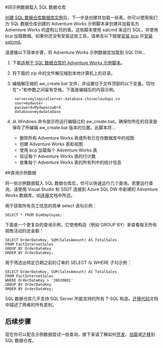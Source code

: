 <properties
   pageTitle="将示例数据载入 SQL 数据仓库 | Windows Azure"
   description="将示例数据载入 SQL 数据仓库"
   services="sql-data-warehouse"
   documentationCenter="NA"
   authors="lodipalm"
   manager="barbkess"
   editor=""/>

<tags
   ms.service="sql-data-warehouse"
   ms.date="11/02/2015"
   wacn.date="01/20/2016"/>

#将示例数据载入 SQL 数据仓库

[创建 SQL 数据仓库数据库实例][create a SQL Data Warehouse database instance]后，下一步是创建并加载一些表。你可以使用我们为 SQL 数据仓库创建的 Adventure Works 示例脚本来创建并加载名为 Adventure Works 的虚构公司的表。这些脚本使用 sqlcmd 来运行 SQL，并使用 bcp 加载数据。如果你还没有安装这些工具，请单击以下链接[安装 bcp][] 并[安装 sqlcmd][]。

请遵循以下简单步骤，将 Adventure Works 示例数据库加载到 SQL DW...

1. 下载[适用于 SQL 数据仓库的 Adventure Works 示例脚本][]。

2. 将下载的 zip 中的文件解压缩到本地计算机上的目录。

3. 编辑解压缩的 aw\_create.bat 文件，并设置位于文件顶部的以下变量。切勿在“=”和参数之间留有空格。下面是编辑后的内容示例。

    	server=mylogicalserver.database.chinacloudapi.cn
    	user=mydwuser
    	password=Mydwpassw0rd
    	database=mydwdatabase

4. 从 Windows 命令提示符运行编辑过的 aw\_create.bat。确保你所在的目录是保存了所编辑 aw\_create.bat 版本的位置。此脚本将...
	* 删除所有 Adventure Works 表或所有已在你数据库中的视图
	* 创建 Adventure Works 表和视图
	* 使用 bcp 加载每个 Adventure Works 表
	* 验证每个 Adventure Works 表的行计数
	* 收集每个 Adventure Works 表的所有列中的统计信息


##查询示例数据

将一些示例数据载入 SQL 数据仓库后，你可以快速运行几个查询。若要运行查询，请使用 Visual Studio 和 SSDT 连接到 Azure SQL DW 中新建的 Adventure Works 数据库，如[连接][]文档中所述。

用于获取所有员工信息的简单 select 语句示例：

	SELECT * FROM DimEmployee;

下面是一个更复杂的查询示例，它使用构造（例如 GROUP BY）来查看每天所有销售活动的总金额：

	SELECT OrderDateKey, SUM(SalesAmount) AS TotalSales
	FROM FactInternetSales
	GROUP BY OrderDateKey
	ORDER BY OrderDateKey;

用于筛选出特定日期之前的订单的 SELECT 与 WHERE 子句示例：

	SELECT OrderDateKey, SUM(SalesAmount) AS TotalSales
	FROM FactInternetSales
	WHERE OrderDateKey > '20020801'
	GROUP BY OrderDateKey
	ORDER BY OrderDateKey;

SQL 数据仓库几乎支持 SQL Server 所能支持的所有 T-SQL 构造。[迁移代码][]文档中描述了两者的所有差别。

## 后续步骤
现在你可以配合示例数据尝试一些查询，接下来请了解如何[开发][]、[加载][]或[迁移][]到 SQL 数据仓库。

<!--Image references-->

<!--Article references-->
[迁移]: /documentation/articles/sql-data-warehouse-overview-migrate
[开发]: /documentation/articles/sql-data-warehouse-overview-develop
[加载]: /documentation/articles/sql-data-warehouse-overview-load
[连接]: /documentation/articles/sql-data-warehouse-get-started-connect
[迁移代码]: /documentation/articles/sql-data-warehouse-migrate-code
[create a SQL Data Warehouse database instance]: /documentation/articles/sql-data-warehouse-get-started-provision
[安装 bcp]: /documentation/articles/sql-data-warehouse-load-with-bcp
[安装 sqlcmd]: /documentation/articles/sql-data-warehouse-get-started-connect-query-sqlcmd

<!--Other Web references-->
[适用于 SQL 数据仓库的 Adventure Works 示例脚本]: https://migrhoststorage.blob.core.windows.net/sqldwsample/AdventureWorksSQLDW2012.zip

<!---HONumber=Mooncake_1207_2015-->

